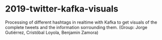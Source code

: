 # 2019-twitter-kafka-visuals
Processing of different hashtags in realtime with Kafka to get visuals of the complete tweets and the information sorrounding them. (Group: Jorge Gutiérrez, Cristóbal Loyola, Benjamin Zamora) 
